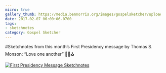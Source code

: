 ```yaml
---
micro: true
gallery_thumb: https://media.bennorris.org/images/gospelsketcher/uploads/2018/67a401da39.jpg
date: 2017-02-07 06:00:06-0700
tags:
- sketchnotes
category: Gospel Sketcher
---
```


#Sketchnotes from this month’s First Presidency message by Thomas S. Monson: “Love one another” ✍🏼⛪️

[![First Presidency Message Sketchnotes](https://media.bennorris.org/images/gospelsketcher/uploads/2018/67a401da39.jpg)](https://media.bennorris.org/images/gospelsketcher/uploads/2018/67a401da39.jpg)
